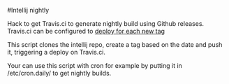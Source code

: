 #Intellij nightly

Hack to get Travis.ci to generate nightly build using Github releases.
Travis.ci can be configured to [deploy for each new tag](http://docs.travis-ci.com/user/deployment/releases/)

This script clones the intellij repo, create a tag based on the date and push it, triggering a deploy on Travis.ci.

Your can use this script with cron for example by putting it in /etc/cron.daily/ to get nightly builds.
